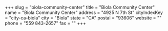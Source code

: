 +++
slug = "biola-community-center"
title = "Biola Community Center"
name = "Biola Community Center"
address = "4925 N 7th St"
cityIndexKey = "city-ca-biola"
city = "Biola"
state = "CA"
postal = "93606"
website = ""
phone = "559 843-2657"
fax = ""
+++
